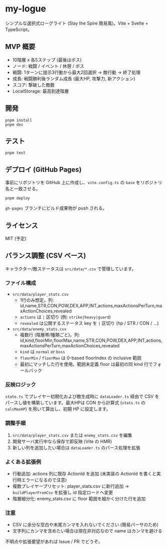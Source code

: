 # my-logue

シンプルな選択式ローグライト (Slay the Spire 簡易風)。Vite + Svelte + TypeScript。

## MVP 概要

- 10階層 x 各5ステップ (最後はボス)
- ノード: 戦闘 / イベント / 休憩 / ボス
- 戦闘: 1ターンに提示3行動から最大2回選択 → 敵行動 → 終了処理
- 成長: 戦闘勝利後ランダム成長 (最大HP, 攻撃力, 新アクション)
- スコア: 撃破した敵数
- LocalStorage: 最高到達階層

## 開発

```
pnpm install
pnpm dev
```

## テスト

```
pnpm test
```

## デプロイ (GitHub Pages)

事前にリポジトリを GitHub 上に作成し、`vite.config.ts` の `base` をリポジトリ名と一致させる。

```
pnpm deploy
```

`gh-pages` ブランチにビルド成果物が push される。

## ライセンス

MIT (予定)

## バランス調整 (CSV ベース)

キャラクター/敵ステータスは `src/data/*.csv` で管理しています。

### ファイル構成

- `src/data/player_stats.csv`
  - 1行のみ想定。列: id,name,STR,CON,POW,DEX,APP,INT,actions,maxActionsPerTurn,maxActionChoices,revealed
  - `actions` は `|` 区切り (例: `strike|heavy|guard`)
  - `revealed` は公開するステータス key を `|` 区切り (hp / STR / CON / ...)
- `src/data/enemy_stats.csv`
  - 複数行 (階層帯/種類ごと)。列: id,kind,floorMin,floorMax,name,STR,CON,POW,DEX,APP,INT,actions,maxActionsPerTurn,maxActionChoices,revealed
  - `kind` は `normal` or `boss`
  - `floorMin` / `floorMax` は 0-based floorIndex の inclusive 範囲
  - 最初にマッチした行を使用。範囲未定義 floor は最初の同 kind 行でフォールバック

### 反映ロジック

`state.ts` でプレイヤー初期化および敵生成時に `dataLoader.ts` 経由で CSV をパースし値を構築しています。最大HPは CON から計算式 (`stats.ts` の `calcMaxHP`) を用いて算出し、初期 HP に設定します。

### 調整手順

1. `src/data/player_stats.csv` または `enemy_stats.csv` を編集
2. 開発サーバ実行中なら保存で即反映 (Vite の HMR)
3. 新しい列を追加したい場合は `dataLoader.ts` のパース処理を拡張

### よくある拡張例

- 行動追加: actions 列に既存 ActionId を追加 (未実装の ActionId を書くと実行時エラーになるので注意)
- 複数プレイヤープリセット: player_stats.csv に新行追加 → `buildPlayerFromCsv` を拡張し id 指定ロードへ変更
- 階層細分化: enemy_stats.csv に floor 範囲を細かく分けた行を追加

### 注意

- CSV に余分な空白や末尾カンマを入れないでください (簡易パーサのため)
- 文字列にカンマを含めたい場合は現在非対応なので name はカンマを避ける

不明点や拡張要望があれば Issue / PR でどうぞ。
